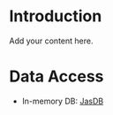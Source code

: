 # Introduction #

Add your content here.


# Data Access #

  * In-memory DB: [JasDB](https://bitbucket.org/oberasoftware/jasdb_open)